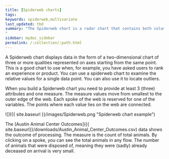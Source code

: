```yaml
---
title: [Spiderweb charts]
tags:
keywords: spiderweb,multivariate
last_updated: tbd
summary: "The Spiderweb chart is a radar chart that contains both columns and a special type of line chart.
"
sidebar: mydoc_sidebar
permalink: /:collection/:path.html
---
```

A Spiderweb chart displays data in the form of a two-dimensional chart of three
or more qualities represented on axes starting from the same point. This is a
good chart to use when, for example, you have asked users to rank an experience
or product. You can use a spiderweb chart to examine the relative values for a
single data point.  You can also use it to locate outliers.

When you build a Spiderweb chart you need to provide at least 3 (three)
attributes and one measure. The measure values move from smallest to the outer
edge of the web. Each spoke of the web is reserved for one of the variables. The
points where each value lies on the web are connected.

![]({{ site.baseurl }}/images/Spiderweb.png "Spiderweb chart example")

The [Austin Animal Center Outcomes]({{ site.baseurl}}/downloads/Austin_Animal_Center_Outcomes.csv) data shows the
outcome of processing. The measure is the count of total animals. By clicking on
a spoke, you can see the total animals in any flow. The number of animals that
were disposed of, meaning they were (sadly) already deceased on arrival is very
small.
